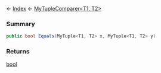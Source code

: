 ← [Index](Api-Index) ← [MyTupleComparer<T1, T2>](VRage.MyTupleComparer`2)

### Summary

```csharp
public bool Equals(MyTuple<T1, T2> x, MyTuple<T1, T2> y)
```

### Returns

[bool](System.Boolean)

